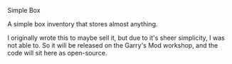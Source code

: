 Simple Box

A simple box inventory that stores almost anything. 

I originally wrote this to maybe sell it, but due to it's sheer simplicity, I was not able to. So it will be released on the Garry's Mod workshop, and the code will sit here as open-source. 
